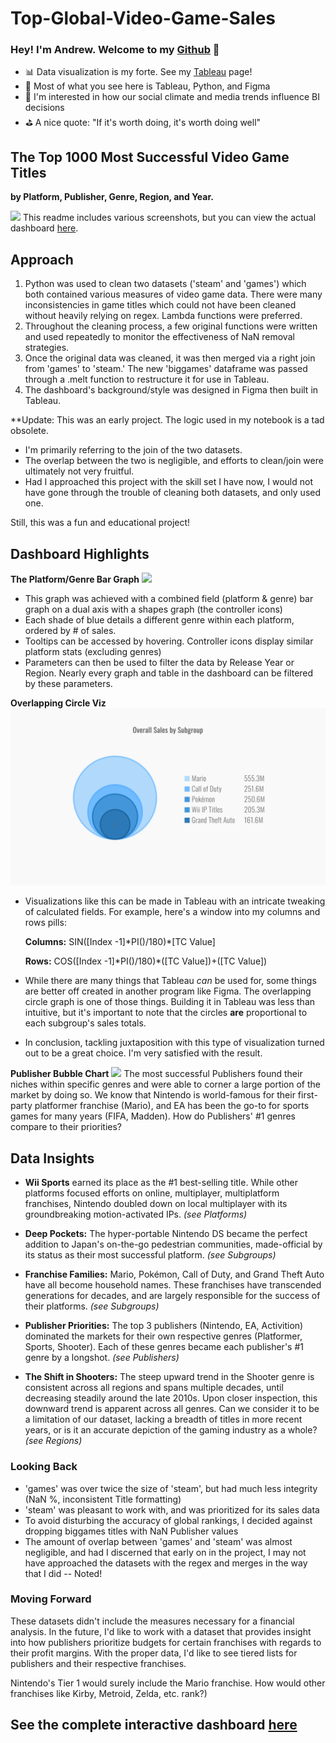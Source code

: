 # Top-Global-Video-Game-Sales



### Hey! I'm Andrew. Welcome to my [Github] 👋

- 📊 Data visualization is my forte. See my [Tableau] page! 
- 🚀 Most of what you see here is Tableau, Python, and Figma
- 🧠 I'm interested in how our social climate and media trends influence BI decisions
- ⛳ A nice quote: "If it's worth doing, it's worth doing well"

## The Top 1000 Most Successful Video Game Titles 
**by Platform, Publisher, Genre, Region, and Year.**

![](Dashboard_Screenshots/games_dashboard_gif.gif)
This readme includes various screenshots, but you can view the actual dashboard [here].


## Approach
1. Python was used to clean two datasets ('steam' and 'games') which both contained various measures of video game data. There were many inconsistencies in game titles which could not have been cleaned without heavily relying on regex. Lambda functions were preferred.
2. Throughout the cleaning process, a few original functions were written and used repeatedly to monitor the effectiveness of NaN removal strategies.
3. Once the original data was cleaned, it was then merged via a right join from 'games' to 'steam.' The new 'biggames' dataframe was passed through a .melt function to restructure it  for use in Tableau.
4. The dashboard's background/style was designed in Figma then built in Tableau.

**Update: This was an early project. The logic used in my notebook is a tad obsolete.
- I'm primarily referring to the join of the two datasets. 
- The overlap between the two is negligible, and efforts to clean/join were ultimately not very fruitful. 
- Had I approached this project with the skill set I have now, I would not have gone through the trouble of cleaning both datasets, and only used one.

Still, this was a fun and educational project!


## Dashboard Highlights

**The Platform/Genre Bar Graph** 
![](Dashboard_Screenshots/platform_bar_gif.gif)
- This graph was achieved with a combined field (platform & genre) bar graph on a dual axis with a shapes graph (the controller icons)
- Each shade of blue details a different genre within each platform, ordered by # of sales. 
- Tooltips can be accessed by hovering. Controller icons display similar platform stats (excluding genres)
- Parameters can then be used to filter the data by Release Year or Region. Nearly every graph and table in the dashboard can be filtered by these parameters.

**Overlapping Circle Viz** 
![](Dashboard_Screenshots/overlappingcircles_16x9_2.png)
- Visualizations like this can be made in Tableau with an intricate tweaking of calculated fields. For example, here's a window into my columns and rows pills:
 
    **Columns:** SIN([Index -1]\*PI()/180)\*[TC Value]
     
    **Rows:** COS([Index -1]\*PI()/180)\*([TC Value])+([TC Value])
     
- While there are many things that Tableau *can* be used for, some things are better off created in another program like Figma. The overlapping circle graph is one of those things. Building it in Tableau was less than intuitive, but it's important to note that the circles **are** proportional to each subgroup's sales totals.
- In conclusion, tackling juxtaposition with this type of visualization turned out to be a great choice. I'm very satisfied with the result.

**Publisher Bubble Chart**
![](Dashboard_Screenshots/publishers_gif.gif)
The most successful Publishers found their niches within specific genres and were able to corner a large portion of the market by doing so. We know that Nintendo is world-famous for their first-party platformer franchise (Mario), and EA has been the go-to for sports games for many years (FIFA, Madden). How do Publishers' #1 genres compare to their priorities?


## Data Insights

- **Wii Sports** earned its place as the #1 best-selling title. While other platforms focused efforts on online, multiplayer, multiplatform franchises, Nintendo doubled down on local multiplayer with its groundbreaking motion-activated IPs. *(see Platforms)*

- **Deep Pockets:** The hyper-portable Nintendo DS became the perfect addition to Japan's on-the-go pedestrian communities, made-official by its status as their most successful platform. *(see Subgroups)*

- **Franchise Families:** Mario, Pokémon, Call of Duty, and Grand Theft Auto have all become household names. These franchises have transcended generations for decades, and are largely responsible for the success of their platforms. *(see Subgroups)*

- **Publisher Priorities:** The top 3 publishers (Nintendo, EA, Activition) dominated the markets for their own respective genres (Platformer, Sports, Shooter). Each of these genres became each publisher's #1 genre by a longshot. *(see Publishers)*

- **The Shift in Shooters:** The steep upward trend in the Shooter  genre is consistent across all regions and spans multiple decades, until decreasing steadily around the late 2010s. Upon closer inspection, this downward trend is apparent across all genres. Can we consider it to be a limitation of our dataset, lacking a breadth of titles in more recent years, or is it an accurate depiction of the gaming industry as a whole? *(see Regions)*

### Looking Back

- 'games' was over twice the size of 'steam', but had much less integrity (NaN %, inconsistent Title formatting)
- 'steam' was pleasant to work with, and was prioritized for its sales data
- To avoid disturbing the accuracy of global rankings, I decided against dropping biggames titles with NaN Publisher values
- The amount of overlap between 'games' and 'steam' was almost negligible, and had I discerned that early on in the project, I may not have approached the datasets with the regex and merges in the way that I did -- Noted!

### Moving Forward

These datasets didn't include the measures necessary for a financial analysis. In the future, I'd like to work with a dataset that provides insight into how publishers prioritize budgets for certain franchises with regards to their profit margins. With the proper data, I'd like to see tiered lists for publishers and their respective franchises. 

Nintendo's Tier 1 would surely include the Mario franchise. How would other franchises like Kirby, Metroid, Zelda, etc. rank?)

## See the complete interactive dashboard [here]

</details>

[Tableau]: https://public.tableau.com/app/profile/andrew.bruening
[Github]: https://github.com/andrewbruening
[here]: https://public.tableau.com/app/profile/andrew.bruening/viz/TopGlobalVideoGameSales/DBPlatforms